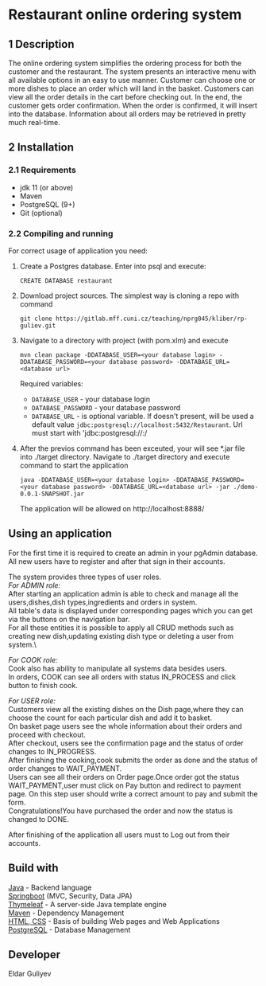 # Restaurant online ordering system


## 1 Description
The online ordering system simplifies the ordering process for both the customer and
the restaurant. The system presents an interactive menu with all available options in an easy to use
manner. Customer can choose one or more dishes to place an order which will land in the basket. Customers can view all the
order details in the cart before checking out. In the end, the customer gets order confirmation. When the order is
confirmed, it will insert into the database. Information about all orders may be retrieved in pretty much real-time.



## 2 Installation

### 2.1 Requirements
  * jdk 11 (or above)
  * Maven
  * PostgreSQL (9+)
  * Git (optional)

### 2.2 Compiling and running

For correct usage of application you need:
   1. Create a Postgres database. Enter into psql and execute:
      ```
      CREATE DATABASE restaurant
      ```
      
   2. Download project sources. The simplest way is cloning a repo with command      
      ```
      git clone https://gitlab.mff.cuni.cz/teaching/nprg045/kliber/rp-guliev.git
      ```      
      
   3. Navigate to a directory with project (with pom.xlm) and execute
      ```
      mvn clean package -DDATABASE_USER=<your database login> -DDATABASE_PASSWORD=<your database password> -DDATABASE_URL=<database url>
      
      ```
      Required variables:
         - `DATABASE_USER` - your database login
         - `DATABASE_PASSWORD` - your database password
         - `DATABASE_URL` - is optional variable. If doesn't present, will be used a default value `jdbc:postgresql://localhost:5432/Restaurant`. Url must start with 'jdbc:postgresql://<url to your database>:<port>/<database name>
   
   4. After the previos command has been exceuted, your will see *.jar file into ./target directory.
      Navigate to ./target directory and execute command to start the application
      ```
      java -DDATABASE_USER=<your database login> -DDATABASE_PASSWORD=<your database password> -DDATABASE_URL=<database url> -jar ./demo-0.0.1-SNAPSHOT.jar
      ```
      The application will be allowed on http://localhost:8888/


## Using an application

For the first time it is required to create an admin in your pgAdmin database.
All new users have to register and after that sign in their accounts\.

The system provides three types of user roles.\
*For ADMIN role:*\
After starting an application admin is able to check and manage all the users,dishes,dish types,ingredients and orders in system.\
All table's data is displayed under corresponding pages which you can get via the buttons on the navigation bar. \
For all these entities it is possible to apply all CRUD methods such as creating new dish,updating existing dish type or deleting a user from system.\

*For COOK role:*\
Cook also has ability to manipulate all systems data besides users.\
In orders, COOK can see all orders with status IN_PROCESS and click button to finish cook. 

*For USER role:*\
Customers view all the existing dishes on the Dish page,where they can choose the count for each particular dish and add it to basket.\
On basket page users see the whole information about their orders and proceed with checkout.\
After checkout, users see the confirmation page and the status of order changes to IN_PROGRESS.\
After finishing the cooking,cook submits the order as done and the status of order changes to WAIT_PAYMENT.\
Users can see all their orders on Order page.Once order got the status WAIT_PAYMENT,user must click on Pay button and redirect to payment page.
On this step user should write a correct amount to pay and submit the form.\
Congratulations!You have purchased the order and now the status is changed to DONE. 

After finishing of the application all users must to Log out from their accounts.  


## Build with
[Java](https://docs.oracle.com/en/java/) - Backend language\
[Springboot](https://docs.spring.io/spring-boot/docs/2.1.1.RELEASE/reference/htmlsingle/) (MVC, Security, Data JPA)\
[Thymeleaf](https://www.thymeleaf.org/) - A server-side Java template engine\
[Maven](https://maven.apache.org/) - Dependency Management\
[HTML, CSS](https://devdocs.io/html/) - Basis of building Web pages and Web Applications\
[PostgreSQL](https://www.postgresql.org/docs/) - Database Management


## Developer
Eldar Guliyev

